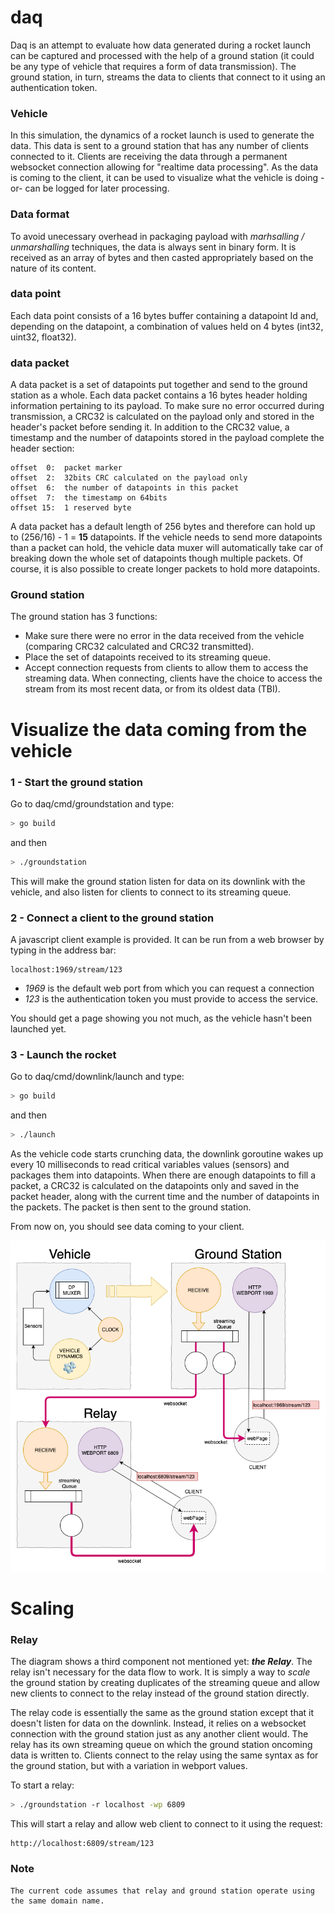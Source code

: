 # daq
Daq is an attempt to evaluate how data generated during a rocket launch can be captured and processed with the help of a ground station (it could be any type of vehicle that requires a form of data transmission). The ground station, in turn, streams the data to clients that connect to it using an authentication token.


### Vehicle
In this simulation, the dynamics of a rocket launch is used to generate the data. This data is sent to a ground station that has any number of clients connected to it. Clients are receiving the data through a permanent websocket connection allowing for "realtime data processing". As the data is coming to the client, it can be used to visualize what the vehicle is doing -or- can be logged for later processing.


### Data format
To avoid unecessary overhead in packaging payload with _marhsalling / unmarshalling_ techniques, the data is always sent in binary form. It is received as an array of bytes and then casted appropriately based on the nature of its content.  


### data point
Each data point consists of a 16 bytes buffer containing a datapoint Id and, depending on the datapoint, a combination of values held on 4 bytes (int32, uint32, float32).  


### data packet
A data packet is a set of datapoints put together and send to the ground station as a whole. Each data packet contains a 16 bytes header holding information pertaining to its payload. To make sure no error occurred during transmission, a CRC32 is calculated on the payload only and stored in the header's packet before sending it. In addition to the CRC32 value, a timestamp and the number of datapoints stored in the payload complete the header section:

```text
offset  0:  packet marker
offset  2:  32bits CRC calculated on the payload only
offset  6:  the number of datapoints in this packet
offset  7:  the timestamp on 64bits
offset 15:  1 reserved byte
```

A data packet has a default length of 256 bytes and therefore can hold up to (256/16) - 1 = **15** datapoints.
If the vehicle needs to send more datapoints than a packet can hold, the vehicle data muxer will automatically take car of breaking down the whole set of datapoints though multiple packets. Of course, it is also possible to create longer packets to hold more datapoints.


### Ground station
The ground station has 3 functions:
- Make sure there were no error in the data received from the vehicle (comparing CRC32 calculated and CRC32 transmitted). 
- Place the set of datapoints received to its streaming queue.
- Accept connection requests from clients to allow them to access the streaming data. When connecting, clients have the choice to access the stream from its most recent data, or from its oldest data (TBI). 



# Visualize the data coming from the vehicle


### 1 - Start the ground station
Go to daq/cmd/groundstation and type:
```bash
> go build
```
and then
```bash
> ./groundstation
```
This will make the ground station listen for data on its downlink with the vehicle, and also listen for clients to connect to its streaming queue.


### 2 - Connect a client to the ground station
A javascript client example is provided. It can be run from a web browser by typing in the address bar:
```
localhost:1969/stream/123
```
- *1969* is the default web port from which you can request a connection 
- *123* is the authentication token you must provide to access the service.

You should get a page showing you not much, as the vehicle hasn't been launched yet.


### 3 - Launch the rocket
Go to daq/cmd/downlink/launch and type:
```bash
> go build
```
and then
```bash
> ./launch
```
As the vehicle code starts crunching data, the downlink goroutine wakes up every 10 milliseconds to read critical variables values (sensors) and packages them into datapoints. When there are enough datapoints to fill a packet, a CRC32 is calculated on the datapoints only and saved in the packet header, along with the current time and the number of datapoints in the packets. The packet is then sent to the ground station.

From now on, you should see data coming to your client.



![alt text](./daq.png)


# Scaling


### Relay
The diagram shows a third component not mentioned yet: **_the Relay_**. The relay isn't necessary for the data flow to work. It is simply a way to _scale_ the ground station by creating duplicates of the streaming queue and allow new clients to connect to the relay instead of the ground station directly. 

The relay code is essentially the same as the ground station except that it doesn't listen for data on the downlink. Instead, it relies on a websocket connection with the ground station just as any another client would. The relay has its own streaming queue on which the ground station oncoming data is written to. Clients connect to the relay using the same syntax as for the ground station, but with a variation in webport values.

To start a relay:
```bash
> ./groundstation -r localhost -wp 6809
```

This will start a relay and allow web client to connect to it using the request:
```
http://localhost:6809/stream/123
```

### Note
```
The current code assumes that relay and ground station operate using the same domain name. 
```
